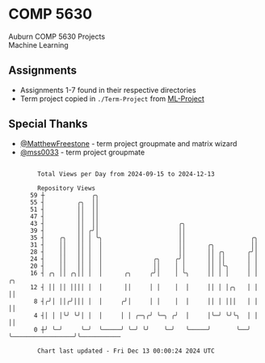 # COMP 5630
Auburn COMP 5630 Projects  
Machine Learning

## Assignments
- Assignments 1-7 found in their respective directories
- Term project copied in `./Term-Project` from [ML-Project](https://github.com/wumphlett/ML-Project)

## Special Thanks
- [@MatthewFreestone](https://github.com/MatthewFreestone) - term project groupmate and matrix wizard
- [@mss0033](https://github.com/mss0033) - term project groupmate

```

        Total Views per Day from 2024-09-15 to 2024-12-13

        Repository Views
      59 ┼             ╭╮
      55 ┤         ╭╮  ││
      51 ┤         ││  ││
      47 ┤         ││  ││
      43 ┤         ││  ││                      ╭╮
      39 ┤         ││ ╭╯│                      ││
      35 ┤    ╭╮   ││ │ ╰╮                     ││                  ╭╮
      31 ┤    ││   ││ │  │                     ││      ╭╮          ││
      28 ┤    ││   ││ │  │                     ││      ││ ╭╮      ╭╯│
      24 ┤    ││   ││ │  │              ╭╮    ╭╯│      ││ ││      │ │
      20 ┤    ││   ││ │  │              ││    │ │      ││ │╰╮     │ │
      16 ┤ ╭╮ ││ ╭╮││ │  │      ╭╮     ╭╯│    │ ╰╮     ││ │ │     │ │                 ╭╮
      12 ┤ ││ ││ ││││ │  │      ││     │ │    │  │     ││ │ │╭╮   │ │                 ││
       8 ┤╭╯│ ││╭╯│││ │  │     ╭╯│     │ │    │  │     ││ │ │││   │ │                 ││
       4 ┤│ │ │╰╯ ╰╯│ │  │     │ │ ╭─╮╭╯ ╰─╮ ╭╯  │     │╰─╯ ╰╯╰╮  │ │                 ││
       0 ┼╯ ╰─╯     ╰─╯  ╰─────╯ ╰─╯ ╰╯    ╰─╯   ╰─────╯       ╰──╯ ╰─────────────────╯╰───────────

        Chart last updated - Fri Dec 13 00:00:24 2024 UTC
        
```
